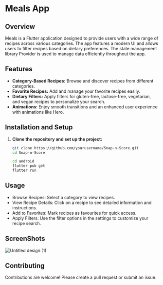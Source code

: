 # Meals App

## Overview
Meals is a Flutter application designed to provide users with a wide range of recipes across various categories. The app features a modern UI and allows users to filter recipes based on dietary preferences. The state management library Provider is used to manage data efficiently throughout the app.

## Features
- **Category-Based Recipes:** Browse and discover recipes from different categories.
- **Favorite Recipes:** Add and manage your favorite recipes easily.
- **Dietary Filters:** Apply filters for gluten-free, lactose-free, vegetarian, and vegan recipes to personalize your search.
- **Animations:** Enjoy smooth transitions and an enhanced user experience with animations like Hero.

## Installation and Setup
1. **Clone the repository and set up the project:**
    ```bash
    git clone https://github.com/yourusername/Snap-n-Score.git
    cd Snap-n-Score
    ```
    
    ```bash
    cd android
    flutter pub get
    flutter run
    ```

## Usage
- Browse Recipes: Select a category to view recipes.
- View Recipe Details: Click on a recipe to see detailed information and instructions.
- Add to Favorites: Mark recipes as favourites for quick access.
- Apply Filters: Use the filter options in the settings to customize your recipe search.

## ScreenShots
![Untitled design (1)](https://github.com/user-attachments/assets/711fe48b-b239-4c24-a5be-a1109a2230b0)



## Contributing

Contributions are welcome! Please create a pull request or submit an issue.
